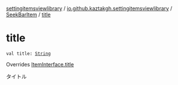 [settingitemsviewlibrary](../../index.md) / [io.github.kaztakgh.settingitemsviewlibrary](../index.md) / [SeekBarItem](index.md) / [title](./title.md)

# title

`val title: `[`String`](https://kotlinlang.org/api/latest/jvm/stdlib/kotlin/-string/index.html)

Overrides [ItemInterface.title](../-item-interface/title.md)

タイトル

